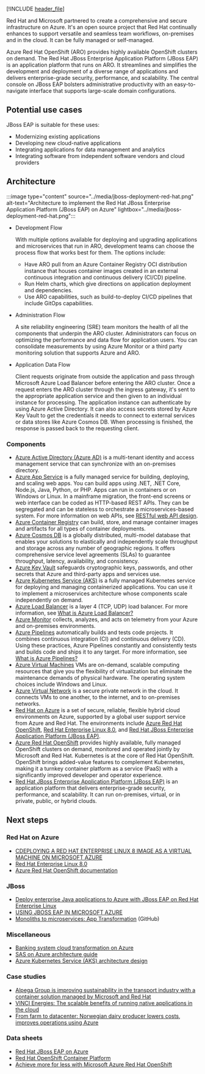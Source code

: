 [!INCLUDE [header_file](../../../includes/sol-idea-header.md)]

Red Hat and Microsoft partnered to create a comprehensive and secure infrastructure on Azure. It's an open source project that Red Hat continually enhances to support versatile and seamless team workflows, on-premises and in the cloud. It can be fully managed or self-managed.

Azure Red Hat OpenShift (ARO) provides highly available OpenShift clusters on demand. The Red Hat JBoss Enterprise Application Platform (JBoss EAP) is an application platform that runs on ARO. It streamlines and simplifies the development and deployment of a diverse range of applications and delivers enterprise-grade security, performance, and scalability. The central console on JBoss EAP bolsters administrative productivity with an easy-to-navigate interface that supports large-scale domain configurations.

## Potential use cases

JBoss EAP is suitable for these uses:

- Modernizing existing applications
- Developing new cloud-native applications
- Integrating applications for data management and analytics
- Integrating software from independent software vendors and cloud providers

## Architecture

:::image type="content" source="../media/jboss-deployment-red-hat.png" alt-text="Architecture to implement the Red Hat JBoss Enterprise Application Platform (JBoss EAP) on Azure" lightbox="../media/jboss-deployment-red-hat.png":::

- Development Flow

  With multiple options available for deploying and upgrading applications and microservices that run in ARO, development teams can choose the process flow that works best for them. The options include:

  - Have ARO pull from an Azure Container Registry OCI distribution instance  that houses container images created in an external continuous integration and continuous delivery (CI/CD) pipeline.
  - Run Helm charts, which give directions on application deployment and dependencies.
  - Use ARO capabilities, such as build-to-deploy CI/CD pipelines that include GitOps capabilities.

- Administration Flow

  A site reliability engineering (SRE) team monitors the health of all the components that underpin the ARO cluster.  Administrators can focus on optimizing the performance and data flow for application users. You can consolidate measurements by using Azure Monitor or a third party monitoring solution that supports Azure and ARO.

- Application Data Flow

  Client requests originate from outside the application and pass through Microsoft Azure Load Balancer before entering the ARO cluster. Once a request enters the ARO cluster through the ingress gateway, it's sent to the appropriate application service and then given to an individual instance for processing. The application instance can authenticate by using Azure Active Directory. It can also access secrets stored by Azure Key Vault to get the credentials it needs to connect to external services or data stores like Azure Cosmos DB. When processing is finished, the response is passed back to the requesting client.

### Components

- [Azure Active Directory (Azure AD)](https://azure.microsoft.com/services/active-directory) is a multi-tenant identity and access management service that can synchronize with an on-premises directory.
- [Azure App Service](https://azure.microsoft.com/services/app-service) is a fully managed service for building, deploying, and scaling web apps. You can build apps using .NET, .NET Core, Node.js, Java, Python, or PHP. Apps can run in containers or on Windows or Linux. In a mainframe migration, the front-end screens or web interface can be coded as HTTP-based REST APIs. They can be segregated and can be stateless to orchestrate a microservices-based system. For more information on web APIs, see [RESTful web API design](../../best-practices/api-design.md).
- [Azure Container Registry](https://azure.microsoft.com/services/container-registry/) can build, store, and manage container images and artifacts for all types of container deployments.
- [Azure Cosmos DB](https://azure.microsoft.com/services/cosmos-db) is a globally distributed, multi-model database that enables your solutions to elastically and independently scale throughput and storage across any number of geographic regions. It offers comprehensive service level agreements (SLAs) to guarantee throughput, latency, availability, and consistency.
- [Azure Key Vault](https://azure.microsoft.com/services/key-vault/) safeguards cryptographic keys, passwords, and other secrets that Azure and third-party apps and services use.
- [Azure Kubernetes Service (AKS)](https://azure.microsoft.com/services/kubernetes-service) is a fully managed Kubernetes service for deploying and managing containerized applications. You can use it to implement a microservices architecture whose components scale independently on demand.
- [Azure Load Balancer](https://azure.microsoft.com/services/load-balancer) is a layer 4 (TCP, UDP) load balancer. For more information, see [What is Azure Load Balancer?](/azure/load-balancer/load-balancer-overview)
- [Azure Monitor](https://azure.microsoft.com/services/monitor) collects, analyzes, and acts on telemetry from your Azure and on-premises environments.
- [Azure Pipelines](https://azure.microsoft.com/services/devops/pipelines/) automatically builds and tests code projects. It combines continuous integration (CI) and continuous delivery (CD). Using these practices, Azure Pipelines constantly and consistently tests and builds code and ships it to any target. For more information, see [What is Azure Pipelines?](/azure/devops/pipelines/get-started/what-is-azure-pipelines?view=azure-devops)
- [Azure Virtual Machines](https://azure.microsoft.com/services/virtual-machines/) VMs are on-demand, scalable computing resources that give you the flexibility of virtualization but eliminate the maintenance demands of physical hardware. The operating system choices include Windows and Linux.
- [Azure Virtual Network](https://azure.microsoft.com/services/virtual-network/) is a secure private network in the cloud. It connects VMs to one another, to the internet, and to on-premises networks.
- [Red Hat on Azure](https://azure.microsoft.com/overview/linux-on-azure/red-hat/) is a set of secure, reliable, flexible hybrid cloud environments on Azure, supported by a global user support service from Azure and Red Hat. The environments include [Azure Red Hat OpenShift](https://azure.microsoft.com/services/openshift/), [Red Hat Enterprise Linux 8.0](https://azuremarketplace.microsoft.com/marketplace/apps/RedHat.RedHatEnterpriseLinux80-ARM), and [Red Hat JBoss Enterprise Application Platform (JBoss EAP)](https://azuremarketplace.microsoft.com/marketplace/apps/redhat.jboss-eap-rhel).
- [Azure Red Hat OpenShift](https://azure.microsoft.com/services/openshift/) provides highly available, fully managed OpenShift clusters on demand, monitored and operated jointly by Microsoft and Red Hat. Kubernetes is at the core of Red Hat OpenShift. OpenShift brings added-value features to complement Kubernetes, making it a turnkey container platform as a service (PaaS) with a significantly improved developer and operator experience.
- [Red Hat JBoss Enterprise Application Platform (JBoss EAP)](https://azuremarketplace.microsoft.com/marketplace/apps/redhat.jboss-eap-rhel) is an application platform that delivers enterprise-grade security, performance, and scalability. It can run on-premises, virtual, or in private, public, or hybrid clouds.


## Next steps

### Red Hat on Azure

- [CDEPLOYING A RED HAT ENTERPRISE LINUX 8 IMAGE AS A VIRTUAL MACHINE ON MICROSOFT AZURE](https://access.redhat.com/documentation/en-us/red_hat_enterprise_linux/8/html/deploying_red_hat_enterprise_linux_8_on_public_cloud_platforms/index)
- [Red Hat Enterprise Linux 8.0](https://azuremarketplace.microsoft.com/marketplace/apps/RedHat.RedHatEnterpriseLinux80-ARM?tab=Overview)
- [Azure Red Hat OpenShift documentation](/azure/openshift)

### JBoss

- [Deploy enterprise Java applications to Azure with JBoss EAP on Red Hat Enterprise Linux](/azure/virtual-machines/workloads/redhat/jboss-eap-on-rhel)
- [USING JBOSS EAP IN MICROSOFT AZURE](https://access.redhat.com/documentation/en-us/red_hat_jboss_enterprise_application_platform/7.0/html/using_jboss_eap_in_microsoft_azure/index)
- [Monoliths to microservices: App Transformation](https://github.com/SpektraSystems/Red-Hat-Modernize-Apps/tree/master/docs) (GitHub)

### Miscellaneous

- [Banking system cloud transformation on Azure](../..//example-scenario/banking/banking-system-cloud-transformation.yml)
- [SAS on Azure architecture guide](../../guide/sas/sas-overview.yml)
- [Azure Kubernetes Service (AKS) architecture design](../../reference-architectures/containers/aks-start-here.md)

### Case studies

- [Alpega Group is improving sustainability in the transport industry with a container solution managed by Microsoft and Red Hat](https://customers.microsoft.com/story/1342697026461181048-alpega-group-professional-services-azure-english-austria)
- [VINCI Energies: The scalable benefits of running native applications in the cloud](https://customers.microsoft.com/story/1340822776599403898-vinci-energies-energy-microsoft365-en-netherlands)
- [From farm to datacenter: Norwegian dairy producer lowers costs, improves operations using Azure](https://customers.microsoft.com/story/820925-tine-manufacturing-azure)

### Data sheets

- [Red Hat JBoss EAP on Azure](https://www.redhat.com/rhdc/managed-files/cl-eap-on-azure-datasheet-f26716wg-202101-en.pdf)
- [Red Hat OpenShift Container Platform](https://www.redhat.com/rhdc/managed-files/cl-red-hat-openshift-container-platform-datasheet-f28985-202106.pdf)
- [Achieve more for less with Microsoft Azure Red Hat OpenShift](https://www.redhat.com/rhdc/managed-files/pa-microsoft-aro-cost-savings-brief-f27533-202103-en.pdf)

